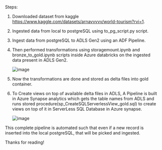 Steps:

1. Downloaded dataset from kaggle https://www.kaggle.com/datasets/arnavvvvv/world-tourism?rvi=1.
2. Ingested data from local to postgreSQL using to_pg_script.py script.
3. Ingest data from postgreSQL to ADLS Gen2 using an ADF Pipeline.
4. Then performed transformations using storagemount.ipynb and bronze_to_gold.ipynb scripts inside Azure databricks on the ingested data present in ADLS Gen2.
   
   ![image](https://github.com/kamalvk18/World-Tourism-Data-Analysis/assets/69080406/37eccdf4-723a-4609-9927-173eb659f5cd)
   
5. Now the transformations are done and stored as delta files into gold container.
6. To Create views on top of available delta files in ADLS, A Pipeline is built in Azure Synapse analytics which gets the table names from ADLS and runs stored procedure(sp_CreateSQLServerlessView_gold.sql) to create views on top of it in ServerLess SQL Database in Azure synapse.
   
   ![image](https://github.com/kamalvk18/World-Tourism-Data-Analysis/assets/69080406/2a07425a-4f23-447f-9f27-1d5d0d5c0587)

This complete pipeline is automated such that even if a new record is inserted into the local postgreSQL, that will be picked and ingested.

Thanks for reading!
